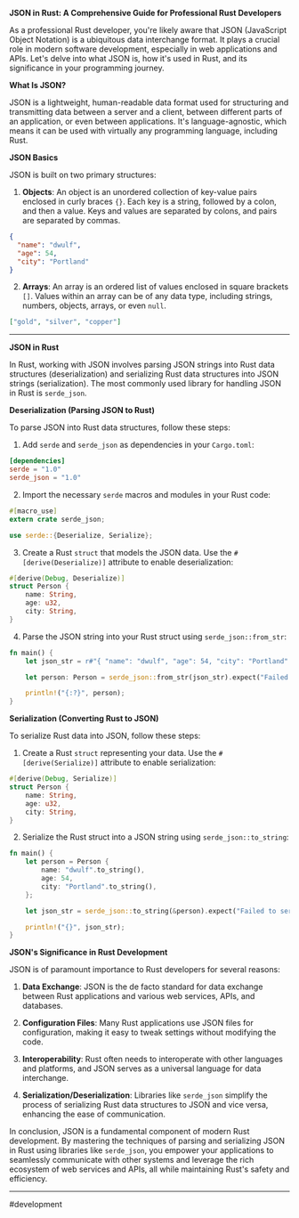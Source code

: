 **JSON in Rust: A Comprehensive Guide for Professional Rust Developers**

As a professional Rust developer, you're likely aware that JSON (JavaScript Object Notation) is a ubiquitous data interchange format. It plays a crucial role in modern software development, especially in web applications and APIs. Let's delve into what JSON is, how it's used in Rust, and its significance in your programming journey.

**What Is JSON?**

JSON is a lightweight, human-readable data format used for structuring and transmitting data between a server and a client, between different parts of an application, or even between applications. It's language-agnostic, which means it can be used with virtually any programming language, including Rust.

**JSON Basics**

JSON is built on two primary structures:

1. **Objects**: An object is an unordered collection of key-value pairs enclosed in curly braces `{}`. Each key is a string, followed by a colon, and then a value. Keys and values are separated by colons, and pairs are separated by commas.
```JSON
{
  "name": "dwulf",
  "age": 54,
  "city": "Portland"
}

```

2. **Arrays**: An array is an ordered list of values enclosed in square brackets `[]`. Values within an array can be of any data type, including strings, numbers, objects, arrays, or even `null`.
```JSON
["gold", "silver", "copper"]
```

---

**JSON in Rust**

In Rust, working with JSON involves parsing JSON strings into Rust data structures (deserialization) and serializing Rust data structures into JSON strings (serialization). The most commonly used library for handling JSON in Rust is `serde_json`.

**Deserialization (Parsing JSON to Rust)**

To parse JSON into Rust data structures, follow these steps:

1. Add `serde` and `serde_json` as dependencies in your `Cargo.toml`:
```toml
[dependencies]
serde = "1.0"
serde_json = "1.0"
```
2. Import the necessary `serde` macros and modules in your Rust code:
```rust
#[macro_use]
extern crate serde_json;

use serde::{Deserialize, Serialize};
```
3. Create a Rust `struct` that models the JSON data. Use the `#[derive(Deserialize)]` attribute to enable deserialization:
```rust
#[derive(Debug, Deserialize)]
struct Person {
    name: String,
    age: u32,
    city: String,
}
```
4. Parse the JSON string into your Rust struct using `serde_json::from_str`:
```rust
fn main() {
    let json_str = r#"{ "name": "dwulf", "age": 54, "city": "Portland" }"#;

    let person: Person = serde_json::from_str(json_str).expect("Failed to parse JSON");

    println!("{:?}", person);
}

```
**Serialization (Converting Rust to JSON)**

To serialize Rust data into JSON, follow these steps:

1. Create a Rust `struct` representing your data. Use the `#[derive(Serialize)]` attribute to enable serialization:
```rust
#[derive(Debug, Serialize)]
struct Person {
    name: String,
    age: u32,
    city: String,
}
```
2. Serialize the Rust struct into a JSON string using `serde_json::to_string`:
```rust
fn main() {
    let person = Person {
        name: "dwulf".to_string(),
        age: 54,
        city: "Portland".to_string(),
    };

    let json_str = serde_json::to_string(&person).expect("Failed to serialize to JSON");

    println!("{}", json_str);
}
```
**JSON's Significance in Rust Development**

JSON is of paramount importance to Rust developers for several reasons:

1. **Data Exchange**: JSON is the de facto standard for data exchange between Rust applications and various web services, APIs, and databases.
    
2. **Configuration Files**: Many Rust applications use JSON files for configuration, making it easy to tweak settings without modifying the code.
    
3. **Interoperability**: Rust often needs to interoperate with other languages and platforms, and JSON serves as a universal language for data interchange.
    
4. **Serialization/Deserialization**: Libraries like `serde_json` simplify the process of serializing Rust data structures to JSON and vice versa, enhancing the ease of communication.
    

In conclusion, JSON is a fundamental component of modern Rust development. By mastering the techniques of parsing and serializing JSON in Rust using libraries like `serde_json`, you empower your applications to seamlessly communicate with other systems and leverage the rich ecosystem of web services and APIs, all while maintaining Rust's safety and efficiency.

---

#development 